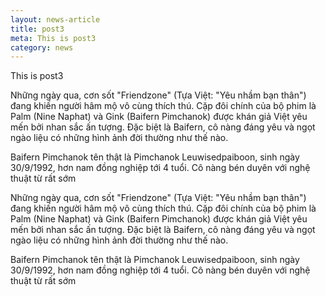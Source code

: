 ```yaml
---
layout: news-article
title: post3
meta: This is post3
category: news
---
```

This is post3

Những ngày qua, cơn sốt "Friendzone" (Tựa Việt: "Yêu nhầm bạn thân") đang khiến người hâm mộ vô cùng thích thú. Cặp đôi chính của bộ phim là Palm (Nine Naphat) và Gink (Baifern Pimchanok) được khán giả Việt yêu mến bởi nhan sắc ấn tượng. Đặc biệt là Baifern, cô nàng đáng yêu và ngọt ngào liệu có những hình ảnh đời thường như thế nào.

Baifern Pimchanok tên thật là Pimchanok Leuwisedpaiboon, sinh ngày 30/9/1992, hơn nam đồng nghiệp tới 4 tuổi. Cô nàng bén duyên với nghệ thuật từ rất sớm

Những ngày qua, cơn sốt "Friendzone" (Tựa Việt: "Yêu nhầm bạn thân") đang khiến người hâm mộ vô cùng thích thú. Cặp đôi chính của bộ phim là Palm (Nine Naphat) và Gink (Baifern Pimchanok) được khán giả Việt yêu mến bởi nhan sắc ấn tượng. Đặc biệt là Baifern, cô nàng đáng yêu và ngọt ngào liệu có những hình ảnh đời thường như thế nào.

Baifern Pimchanok tên thật là Pimchanok Leuwisedpaiboon, sinh ngày 30/9/1992, hơn nam đồng nghiệp tới 4 tuổi. Cô nàng bén duyên với nghệ thuật từ rất sớm